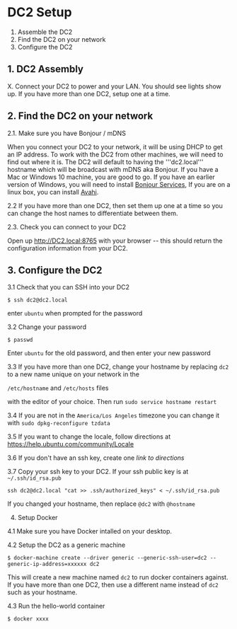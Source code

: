 
# DC2 Setup
1. Assemble the DC2
2. Find the DC2 on your network
3. Configure the DC2

## 1. DC2 Assembly

X. Connect your DC2 to power and your LAN. You should see lights show up. If you have more than one DC2, setup one at a time.

## 2. Find the DC2 on your network 

2.1. Make sure you have Bonjour / mDNS

When you connect your DC2 to your network, it will be using DHCP to get an IP address. To work with the DC2 from other machines, we will need to find out where it is. The DC2 will default to having the '''dc2.local''' hostname which will be broadcast with mDNS aka Bonjour. If you have a Mac or Windows 10 machine, you are good to go. If you have an earlier version of Windows, you will need to install [Bonjour Services](https://support.apple.com/kb/DL999?viewlocale=en_US&locale=en_US), If you are on a linux box, you can install [Avahi](https://wiki.archlinux.org/index.php/Avahi).

2.2 If you have more than one DC2, then set them up one at a time so you can change the host names to differentiate between them.

2.3. Check you can connect to your DC2

Open up http://DC2.local:8765 with your browser -- this should return the configuration information from your DC2. 

## 3. Configure the DC2

3.1 Check that you can SSH into your DC2

`$ ssh dc2@dc2.local`

enter `ubuntu` when prompted for the password

3.2 Change your password

`$ passwd`

Enter `ubuntu` for the old password, and then enter your new password

3.3 If you have more than one DC2, change your hostname by replacing `dc2` to a new name unique on your network in the 

`/etc/hostname` and `/etc/hosts` files

with the editor of your choice. Then run `sudo service hostname restart`

3.4 If you are not in the `America/Los Angeles` timezone you can change it with `sudo dpkg-reconfigure tzdata`

3.5 If you want to change the locale, follow directions at https://help.ubuntu.com/community/Locale

3.6 If you don't have an ssh key, create one *link to directions*

3.7 Copy your ssh key to your DC2. If your ssh public key is at `~/.ssh/id_rsa.pub`

`ssh dc2@dc2.local "cat >> .ssh/authorized_keys" < ~/.ssh/id_rsa.pub`

If you changed your hostname, then replace `@dc2` with `@hostname` 


4. Setup Docker

4.1 Make sure you have Docker intalled on your desktop. 

4.2 Setup the DC2 as a generic machine

`$ docker-machine create --driver generic --generic-ssh-user=dc2 --generic-ip-address=xxxxxx dc2`

This will create a new machine named `dc2` to run docker containers against. If you have more than one DC2, then use a different name instead of `dc2` such as your hostname.

4.3 Run the hello-world container

`$ docker xxxx`








